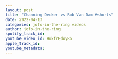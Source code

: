 ```yaml
---
layout: post
title: "Channing Decker vs Rob Van Dam #shorts"
date: 2022-04-13
categories: jofo-in-the-ring videos
author: jofo-in-the-ring
spotify_track_id: 
youtube_video_id: HukfrEdoyRo
apple_track_id: 
youtube_metadata: 
---
```

